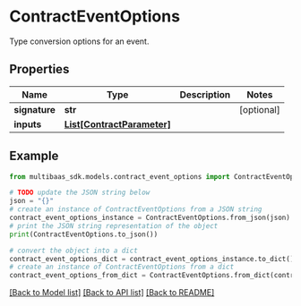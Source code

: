 # ContractEventOptions

Type conversion options for an event.

## Properties

Name | Type | Description | Notes
------------ | ------------- | ------------- | -------------
**signature** | **str** |  | [optional] 
**inputs** | [**List[ContractParameter]**](ContractParameter.md) |  | 

## Example

```python
from multibaas_sdk.models.contract_event_options import ContractEventOptions

# TODO update the JSON string below
json = "{}"
# create an instance of ContractEventOptions from a JSON string
contract_event_options_instance = ContractEventOptions.from_json(json)
# print the JSON string representation of the object
print(ContractEventOptions.to_json())

# convert the object into a dict
contract_event_options_dict = contract_event_options_instance.to_dict()
# create an instance of ContractEventOptions from a dict
contract_event_options_from_dict = ContractEventOptions.from_dict(contract_event_options_dict)
```
[[Back to Model list]](../README.md#documentation-for-models) [[Back to API list]](../README.md#documentation-for-api-endpoints) [[Back to README]](../README.md)


